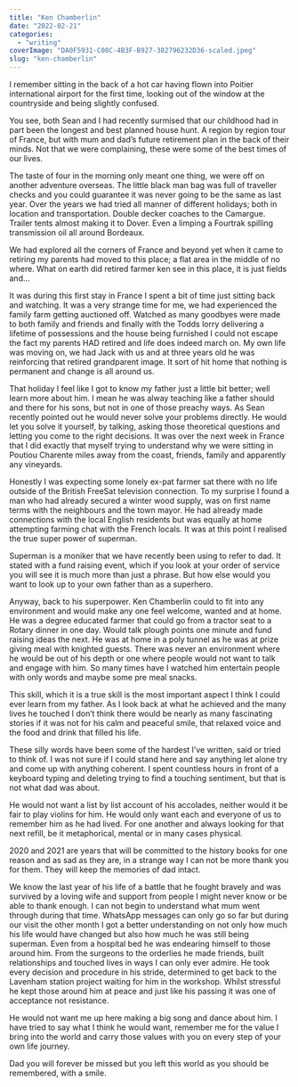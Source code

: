```yaml
---
title: "Ken Chamberlin"
date: "2022-02-21"
categories: 
  - "writing"
coverImage: "DA0F5931-C08C-4B3F-B927-382796232D36-scaled.jpeg"
slug: "ken-chamberlin"
---
```


I remember sitting in the back of a hot car having flown into Poitier international airport for the first time, looking out of the window at the countryside and being slightly confused.

You see, both Sean and I had recently surmised that our childhood had in part been the longest and best planned house hunt. A region by region tour of France, but with mum and dad’s future retirement plan in the back of their minds. Not that we were complaining, these were some of the best times of our lives.

<!--more-->

The taste of four in the morning only meant one thing, we were off on another adventure overseas. The little black man bag was full of traveller checks and you could guarantee it was never going to be the same as last year. Over the years we had tried all manner of different holidays; both in location and transportation. Double decker coaches to the Camargue. Trailer tents almost making it to Dover. Even a limping a Fourtrak spilling transmission oil all around Bordeaux.

We had explored all the corners of France and beyond yet when it came to retiring my parents had moved to this place; a flat area in the middle of no where. What on earth did retired farmer ken see in this place, it is just fields and…

It was during this first stay in France I spent a bit of time just sitting back and watching. It was a very strange time for me, we had experienced the family farm getting auctioned off. Watched as many goodbyes were made to both family and friends and finally with the Todds lorry delivering a lifetime of possessions and the house being furnished I could not escape the fact my parents HAD retired and life does indeed march on. My own life was moving on, we had Jack with us and at three years old he was reinforcing that retired grandparent image. It sort of hit home that nothing is permanent and change is all around us.

That holiday I feel like I got to know my father just a little bit better; well learn more about him. I mean he was alway teaching like a father should and there for his sons, but not in one of those preachy ways. As Sean recently pointed out he would never solve your problems directly. He would let you solve it yourself, by talking, asking those theoretical questions and letting you come to the right decisions. It was over the next week in France that I did exactly that myself trying to understand why we were sitting in Poutiou Charente miles away from the coast, friends, family and apparently any vineyards.

Honestly I was expecting some lonely ex-pat farmer sat there with no life outside of the British FreeSat television connection. To my surprise I found a man who had already secured a winter wood supply, was on first name terms with the neighbours and the town mayor. He had already made connections with the local English residents but was equally at home attempting farming chat with the French locals. It was at this point I realised the true super power of superman.

Superman is a moniker that we have recently been using to refer to dad. It stated with a fund raising event, which if you look at your order of service you will see it is much more than just a phrase. But how else would you want to look up to your own father than as a superhero.

Anyway, back to his superpower. Ken Chamberlin could to fit into any environment and would make any one feel welcome, wanted and at home. He was a degree educated farmer that could go from a tractor seat to a Rotary dinner in one day. Would talk plough points one minute and fund raising ideas the next. He was at home in a poly tunnel as he was at prize giving meal with knighted guests. There was never an environment where he would be out of his depth or one where people would not want to talk and engage with him. So many times have I watched him entertain people with only words and maybe some pre meal snacks.

This skill, which it is a true skill is the most important aspect I think I could ever learn from my father. As I look back at what he achieved and the many lives he touched I don’t think there would be nearly as many fascinating stories if it was not for his calm and peaceful smile, that relaxed voice and the food and drink that filled his life.

These silly words have been some of the hardest I’ve written, said or tried to think of. I was not sure if I could stand here and say anything let alone try and come up with anything coherent. I spent countless hours in front of a keyboard typing and deleting trying to find a touching sentiment, but that is not what dad was about.

He would not want a list by list account of his accolades, neither would it be fair to play violins for him. He would only want each and everyone of us to remember him as he had lived. For one another and always looking for that next refill, be it metaphorical, mental or in many cases physical.

2020 and 2021 are years that will be committed to the history books for one reason and as sad as they are, in a strange way I can not be more thank you for them. They will keep the memories of dad intact.

We know the last year of his life of a battle that he fought bravely and was survived by a loving wife and support from people I might never know or be able to thank enough. I can not begin to understand what mum went through during that time. WhatsApp messages can only go so far but during our visit the other month I got a better understanding on not only how much his life would have changed but also how much he was still being superman. Even from a hospital bed he was endearing himself to those around him. From the surgeons to the orderlies he made friends, built relationships and touched lives in ways I can only ever admire. He took every decision and procedure in his stride, determined to get back to the Lavenham station project waiting for him in the workshop. Whilst stressful he kept those around him at peace and just like his passing it was one of acceptance not resistance.

He would not want me up here making a big song and dance about him. I have tried to say what I think he would want, remember me for the value I bring into the world and carry those values with you on every step of your own life journey.

Dad you will forever be missed but you left this world as you should be remembered, with a smile.
